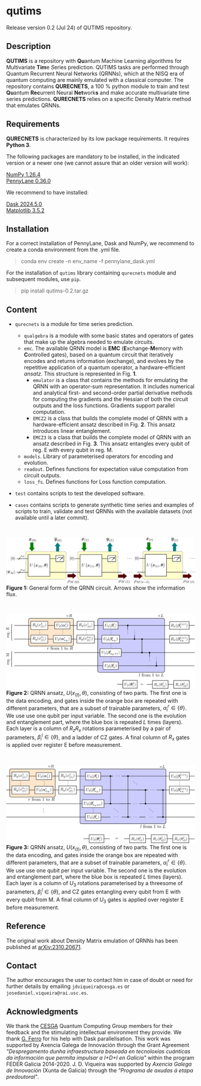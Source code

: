 # qutims
Release version 0.2 (Jul 24) of QUTIMS repository.

## Description
**QUTIMS** is a repository with **Qu**antum Machine Learning algorithms for Multivariate **Tim**e *S*eries prediction.
QUTIMS tasks are performed through Quantum Recurrent Neural Networks (QRNNs), which at the NISQ era of quantum computing are mainly emulated with a classical computer.
The repository contains **QURECNETS**, a 100 \% python module to train and test **Qu**antum **Rec**urrent Neural **Net**work**s** and make accurate multivariate time series predictions.
**QURECNETS** relies on a specific Density Matrix method that emulates QRNNs.
<!---
following the mathematical formulation available at [arXiv:2310.20671_v2](https://arxiv.org/abs/2310.20671_v2).
Examples with different datasets are included as a guide for a more friendly use.
--->

## Requirements
**QURECNETS** is characterized by its low package requirements. It requires **Python 3**.

The following packages are mandatory to be installed, in the indicated version or a newer one (we cannot assure that an older version will work):

[NumPy 1.26.4](https://numpy.org/doc/1.26/index.html) \
[PennyLane 0.36.0](https://pennylane.ai/)

We recommend to have installed:

[Dask 2024.5.0](https://docs.dask.org/en/stable/changelog.html#v2024-5-0) \
[Matplotlib 3.5.2](https://matplotlib.org/3.5.3/users/index.html)

## Installation
For a correct installation of PennyLane, Dask and NumPy, we recommend to create a conda environment from the .yml file.
> conda env create -n env_name -f pennylane_dask.yml


For the installation of ``qutims`` library containing ``qurecnets`` module and subsequent modules, use ``pip``.
> pip install qutims-0.2.tar.gz


## Content
- `qurecnets` is a module for time series prediction.
    - `qualgebra` is a module with some basic states and operators of gates that make up the algebra needed to emulate circuits.
    - `emc`. The available QRNN model is **EMC** (**E**xchange-**M**emory with **C**ontrolled gates), based on a quantum circuit that iteratively encodes and returns information (exchange), and evolves by the repetitive application of a quantum operator, a hardware-efficient *ansatz*. This structure is represented in Fig. **1**.
        - `emulator` is a class that contains the methods for emulating the QRNN with an operator-sum representation. It includes numerical and analytical first- and second-order
        partial derivative methods for computing the gradients and the Hessian of both the circuit outputs and the loss functions. Gradients support parallel computation.
        - `EMCZ2` is a class that builds the complete model of QRNN with a hardware-efficient ansatz described in Fig. **2**. This ansatz introduces linear entanglement.
        - `EMCZ3` is a class that builds the complete model of QRNN with an ansatz described in Fig. **3**. This ansatz entangles every qubit of reg. E with every qubit in reg. M.
    - `models`. Library of parameterised operators for encoding and evolution.
    - `readout`. Defines functions for expectation value computation from circuit outputs. 
    - `loss_fs`. Defines functions for Loss function computation.
    
- `test` contains scripts to test the developed software.
- `cases` contains scripts to generate synthetic time series and examples of scripts to train, validate and test QRNNs with the available datasets (not available until a later commit).

&emsp;

![Quantum Circuit](.images/quantum_circuit.png)
**Figure 1:** General form of the QRNN circuit. Arrows show the information flux.

&emsp;

![Ansatz CZladder2p1](.images/quantum_ansatz_CZladder2p1.png)
**Figure 2:** QRNN ansatz, $U (x_{(t)}, \theta)$, consisting of two parts. The first one is the data encoding, and gates inside the orange box are repeated with different parameters, that are a subset of trainable parameters, $\alpha_i^r \in \{\theta\}$. We use use one qubit per input variable. The second one is the evolution and entanglement part, where the blue box is repeated $L$ times (layers). Each layer is a column of $R_z R_x$ rotations parameterised by a pair of parameters, $\beta_i^l \in \{ \theta \}$, and a ladder of CZ gates. A final column of $R_x$ gates is applied over register E before measurement.

&emsp;

![Ansatz CZme3](.images/quantum_ansatz_CZme3.png)
**Figure 3:** QRNN ansatz, $U (x_{(t)}, \theta)$, consisting of two parts. The first one is the data encoding, and gates inside the orange box are repeated with different parameters, that are a subset of trainable parameters, $\alpha_i^r \in \{\theta\}$. We use use one qubit per input variable. The second one is the evolution and entanglement part, where the blue box is repeated $L$ times (layers). Each layer is a column of $U_3$ rotations parameterised by a threesome of parameters, $\beta_i^l \in \{ \theta \}$, and CZ gates entangling every qubit from E with every qubit from M. A final column of $U_3$ gates is applied over register E before measurement.


## Reference
The original work about Density Matrix emulation of QRNNs has been published at [arXiv:2310.20671](https://arxiv.org/abs/2310.20671).

## Contact
The author encourages the user to contact him in case of doubt or need for further details by emailing ``jdviqueira@cesga.es`` or ``josedaniel.viqueira@rai.usc.es``.

## Acknowledgments
We thank the [CESGA](https://www.cesga.es/en/home-2/) Quantum Computing Group members for their feedback and the stimulating intellectual environment they provide. We thank [G. Ferro](https://github.com/gonfeco) for his help with Dask parallelisation. This work was supported by Axencia Galega de Innovación through the Grant Agreement *"Despregamento dunha infraestructura baseada en tecnoloxías cuánticas da información que permita impulsar a I+D+I en Galicia"* within the program FEDER Galicia 2014-2020. J. D. Viqueira was supported by *Axencia Galega de Innovación* (Xunta de Galicia) through the *"Programa de axudas á etapa predoutoral"*.